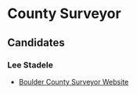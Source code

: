 # County Surveyor

## Candidates

### Lee Stadele
* [Boulder County Surveyor Website][1]



[1]: https://www.bouldercounty.org/government/elected-officials/surveyor/
